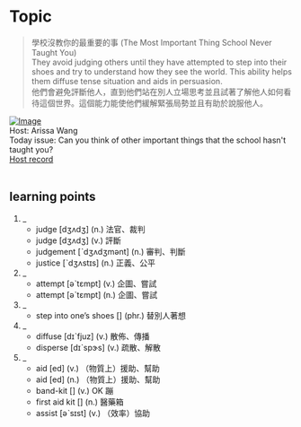 # Topic

> 學校沒教你的最重要的事 (The Most Important Thing School Never Taught You) <br>
> They avoid judging others until they have attempted to step into their shoes and try to understand how they see the world. This ability helps them diffuse tense situation and aids in persuasion.  <br>
> 他們會避免評斷他人，直到他們站在別人立場思考並且試著了解他人如何看待這個世界。這個能力能使他們緩解緊張局勢並且有助於說服他人。 <br>

[![Image](https://cdn.voicetube.com/assets/thumbnails/7C51N1jQoUE.jpg)](https://www.youtube.com/embed/7C51N1jQoUE?rel=0&showinfo=0&cc_load_policy=0&controls=1&autoplay=1&iv_load_policy=3&playsinline=1&wmode=transparent&start=168&end=179&enablejsapi=1&origin=https://tw.voicetube.com&widgetid=1)<br>
Host: Arissa Wang
<br>Today issue: Can you think of other important things that the school hasn't taught you?
<br>
[Host record](https://cdn.voicetube.com/tmp/everyday_records/1282207441874916/2368.mp3)
<br><br>
## learning points
1. _
	* judge [dʒʌdʒ] (n.) 法官、裁判
	* judge [dʒʌdʒ] (v.) 評斷
	* judgement [ˋdʒʌdʒmənt] (n.) 審判、判斷
	* justice [ˋdʒʌstɪs] (n.) 正義、公平
2. _
	* attempt [əˋtɛmpt] (v.) 企圖、嘗試
	* attempt [əˋtɛmpt] (n.) 企圖、嘗試
3. _
	*   step into one’s shoes [] (phr.) 替別人著想
4. _
	* diffuse [dɪˋfjuz] (v.) 散佈、傳播
	* disperse [dɪˋspɝs] (v.)  疏散、解散
5. _
	* aid [ed] (v.) （物質上）援助、幫助
	* aid [ed] (n.) （物質上）援助、幫助
	* band-kit [] (v.) OK 蹦
	* first aid kit [] (n.) 醫藥箱
	* assist [əˋsɪst] (v.) （效率）協助
